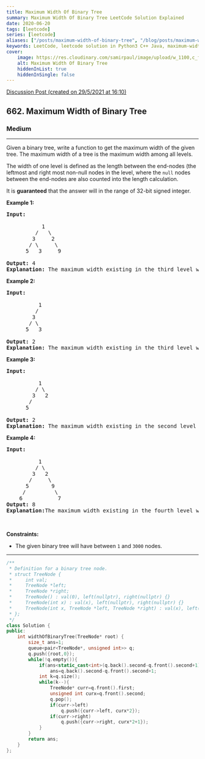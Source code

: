 ```yaml
---
title: Maximum Width Of Binary Tree
summary: Maximum Width Of Binary Tree LeetCode Solution Explained
date: 2020-06-20
tags: [leetcode]
series: [leetcode]
aliases: ["/posts/maximum-width-of-binary-tree", "/blog/posts/maximum-width-of-binary-tree", "/maximum-width-of-binary-tree"]
keywords: LeetCode, leetcode solution in Python3 C++ Java, maximum-width-of-binary-tree solution
cover:
    image: https://res.cloudinary.com/samirpaul/image/upload/w_1100,c_fit,co_rgb:FFFFFF,l_text:Arial_70_bold:Maximum Width Of Binary Tree/problem-solving.webp
    alt: Maximum Width Of Binary Tree
    hiddenInList: true
    hiddenInSingle: false
---
```



[Discussion Post (created on 29/5/2021 at 16:10)](https://leetcode.com/problems/maximum-width-of-binary-tree/discuss/1304586/C%2B%2B-or-BFS)  
<h2>662. Maximum Width of Binary Tree</h2><h3>Medium</h3><hr><div><p>Given a binary tree, write a function to get the maximum width of the given tree. The maximum width of a tree is the maximum width among all levels.</p>

<p>The width of one level is defined as the length between the end-nodes (the leftmost and right most non-null nodes in the level, where the <code>null</code> nodes between the end-nodes are also counted into the length calculation.</p>

<p>It is <strong>guaranteed</strong> that the answer will in the range of 32-bit signed integer.</p>

<p><b>Example 1:</b></p>

<pre><b>Input:</b> 

           1
         /   \
        3     2
       / \     \  
      5   3     9 

<b>Output:</b> 4
<b>Explanation:</b> The maximum width existing in the third level with the length 4 (5,3,null,9).
</pre>

<p><b>Example 2:</b></p>

<pre><b>Input:</b> 

          1
         /  
        3    
       / \       
      5   3     

<b>Output:</b> 2
<b>Explanation:</b> The maximum width existing in the third level with the length 2 (5,3).
</pre>

<p><b>Example 3:</b></p>

<pre><b>Input:</b> 

          1
         / \
        3   2 
       /        
      5      

<b>Output:</b> 2
<b>Explanation:</b> The maximum width existing in the second level with the length 2 (3,2).
</pre>

<p><b>Example 4:</b></p>

<pre><b>Input:</b> 

          1
         / \
        3   2
       /     \  
      5       9 
     /         \
    6           7
<b>Output:</b> 8
<b>Explanation:</b>The maximum width existing in the fourth level with the length 8 (6,null,null,null,null,null,null,7).
</pre>

<p>&nbsp;</p>
<p><strong>Constraints:</strong></p>

<ul>
	<li>The&nbsp;given binary tree will have between&nbsp;<code>1</code>&nbsp;and&nbsp;<code>3000</code>&nbsp;nodes.</li>
</ul>
</div>

---




```cpp
/**
 * Definition for a binary tree node.
 * struct TreeNode {
 *     int val;
 *     TreeNode *left;
 *     TreeNode *right;
 *     TreeNode() : val(0), left(nullptr), right(nullptr) {}
 *     TreeNode(int x) : val(x), left(nullptr), right(nullptr) {}
 *     TreeNode(int x, TreeNode *left, TreeNode *right) : val(x), left(left), right(right) {}
 * };
 */
class Solution {
public:
    int widthOfBinaryTree(TreeNode* root) {
        size_t ans=1;
        queue<pair<TreeNode*, unsigned int>> q;
        q.push({root,0});
        while(!q.empty()){
            if(ans<static_cast<int>(q.back().second-q.front().second+1))
                ans=q.back().second-q.front().second+1;
            int k=q.size();
            while(k--){
                TreeNode* curr=q.front().first;
                unsigned int curx=q.front().second;
                q.pop();
                if(curr->left)
    				q.push({curr->left, curx*2});
    			if(curr->right)
    				q.push({curr->right, curx*2+1});
            }
        }
        return ans;
    }
};
```
